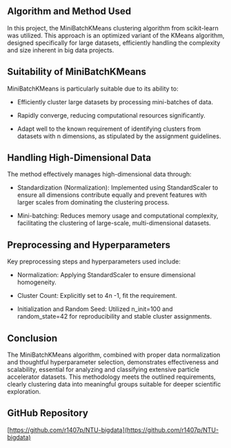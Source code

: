 ## Algorithm and Method Used

In this project, the MiniBatchKMeans clustering algorithm from scikit-learn was utilized. This approach is an optimized variant of the KMeans algorithm, designed specifically for large datasets, efficiently handling the complexity and size inherent in big data projects.

## Suitability of MiniBatchKMeans

MiniBatchKMeans is particularly suitable due to its ability to:

- Efficiently cluster large datasets by processing mini-batches of data.

- Rapidly converge, reducing computational resources significantly.

- Adapt well to the known requirement of identifying  clusters from datasets with n dimensions, as stipulated by the assignment guidelines.


## Handling High-Dimensional Data

The method effectively manages high-dimensional data through:

- Standardization (Normalization): Implemented using StandardScaler to ensure all dimensions contribute equally and prevent features with larger scales from dominating the clustering process.

- Mini-batching: Reduces memory usage and computational complexity, facilitating the clustering of large-scale, multi-dimensional datasets.

## Preprocessing and Hyperparameters

Key preprocessing steps and hyperparameters used include:

- Normalization: Applying StandardScaler to ensure dimensional homogeneity.

- Cluster Count: Explicitly set to 4n -1, fit the requirement.

- Initialization and Random Seed: Utilized n_init=100 and random_state=42 for reproducibility and stable cluster assignments.

## Conclusion

The MiniBatchKMeans algorithm, combined with proper data normalization and thoughtful hyperparameter selection, demonstrates effectiveness and scalability, essential for analyzing and classifying extensive particle accelerator datasets. This methodology meets the outlined requirements, clearly clustering data into meaningful groups suitable for deeper scientific exploration.

## GitHub Repository

[https://github.com/r1407p/NTU-bigdata](https://github.com/r1407p/NTU-bigdata)
